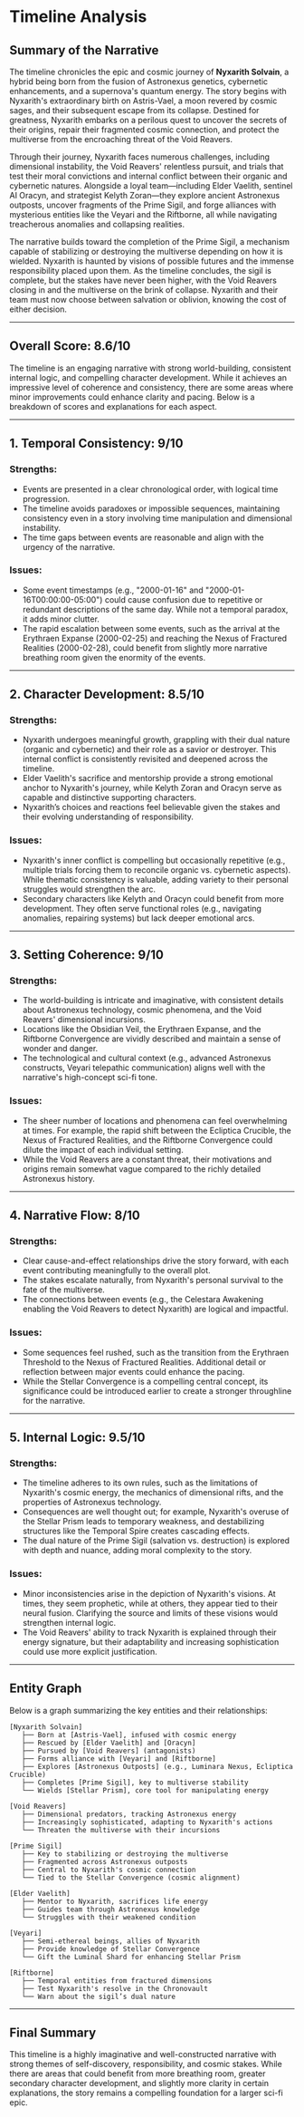 # Timeline Analysis

## Summary of the Narrative

The timeline chronicles the epic and cosmic journey of **Nyxarith Solvain**, a hybrid being born from the fusion of Astronexus genetics, cybernetic enhancements, and a supernova's quantum energy. The story begins with Nyxarith's extraordinary birth on Astris-Vael, a moon revered by cosmic sages, and their subsequent escape from its collapse. Destined for greatness, Nyxarith embarks on a perilous quest to uncover the secrets of their origins, repair their fragmented cosmic connection, and protect the multiverse from the encroaching threat of the Void Reavers. 

Through their journey, Nyxarith faces numerous challenges, including dimensional instability, the Void Reavers' relentless pursuit, and trials that test their moral convictions and internal conflict between their organic and cybernetic natures. Alongside a loyal team—including Elder Vaelith, sentinel AI Oracyn, and strategist Kelyth Zoran—they explore ancient Astronexus outposts, uncover fragments of the Prime Sigil, and forge alliances with mysterious entities like the Veyari and the Riftborne, all while navigating treacherous anomalies and collapsing realities.

The narrative builds toward the completion of the Prime Sigil, a mechanism capable of stabilizing or destroying the multiverse depending on how it is wielded. Nyxarith is haunted by visions of possible futures and the immense responsibility placed upon them. As the timeline concludes, the sigil is complete, but the stakes have never been higher, with the Void Reavers closing in and the multiverse on the brink of collapse. Nyxarith and their team must now choose between salvation or oblivion, knowing the cost of either decision.

---

## Overall Score: 8.6/10

The timeline is an engaging narrative with strong world-building, consistent internal logic, and compelling character development. While it achieves an impressive level of coherence and consistency, there are some areas where minor improvements could enhance clarity and pacing. Below is a breakdown of scores and explanations for each aspect.

---

## 1. Temporal Consistency: **9/10**

### Strengths:
- Events are presented in a clear chronological order, with logical time progression.
- The timeline avoids paradoxes or impossible sequences, maintaining consistency even in a story involving time manipulation and dimensional instability.
- The time gaps between events are reasonable and align with the urgency of the narrative.

### Issues:
- Some event timestamps (e.g., "2000-01-16" and "2000-01-16T00:00:00-05:00") could cause confusion due to repetitive or redundant descriptions of the same day. While not a temporal paradox, it adds minor clutter.
- The rapid escalation between some events, such as the arrival at the Erythraen Expanse (2000-02-25) and reaching the Nexus of Fractured Realities (2000-02-28), could benefit from slightly more narrative breathing room given the enormity of the events.

---

## 2. Character Development: **8.5/10**

### Strengths:
- Nyxarith undergoes meaningful growth, grappling with their dual nature (organic and cybernetic) and their role as a savior or destroyer. This internal conflict is consistently revisited and deepened across the timeline.
- Elder Vaelith's sacrifice and mentorship provide a strong emotional anchor to Nyxarith's journey, while Kelyth Zoran and Oracyn serve as capable and distinctive supporting characters.
- Nyxarith’s choices and reactions feel believable given the stakes and their evolving understanding of responsibility.

### Issues:
- Nyxarith's inner conflict is compelling but occasionally repetitive (e.g., multiple trials forcing them to reconcile organic vs. cybernetic aspects). While thematic consistency is valuable, adding variety to their personal struggles would strengthen the arc.
- Secondary characters like Kelyth and Oracyn could benefit from more development. They often serve functional roles (e.g., navigating anomalies, repairing systems) but lack deeper emotional arcs.

---

## 3. Setting Coherence: **9/10**

### Strengths:
- The world-building is intricate and imaginative, with consistent details about Astronexus technology, cosmic phenomena, and the Void Reavers' dimensional incursions.
- Locations like the Obsidian Veil, the Erythraen Expanse, and the Riftborne Convergence are vividly described and maintain a sense of wonder and danger.
- The technological and cultural context (e.g., advanced Astronexus constructs, Veyari telepathic communication) aligns well with the narrative's high-concept sci-fi tone.

### Issues:
- The sheer number of locations and phenomena can feel overwhelming at times. For example, the rapid shift between the Ecliptica Crucible, the Nexus of Fractured Realities, and the Riftborne Convergence could dilute the impact of each individual setting.
- While the Void Reavers are a constant threat, their motivations and origins remain somewhat vague compared to the richly detailed Astronexus history.

---

## 4. Narrative Flow: **8/10**

### Strengths:
- Clear cause-and-effect relationships drive the story forward, with each event contributing meaningfully to the overall plot.
- The stakes escalate naturally, from Nyxarith's personal survival to the fate of the multiverse.
- The connections between events (e.g., the Celestara Awakening enabling the Void Reavers to detect Nyxarith) are logical and impactful.

### Issues:
- Some sequences feel rushed, such as the transition from the Erythraen Threshold to the Nexus of Fractured Realities. Additional detail or reflection between major events could enhance the pacing.
- While the Stellar Convergence is a compelling central concept, its significance could be introduced earlier to create a stronger throughline for the narrative.

---

## 5. Internal Logic: **9.5/10**

### Strengths:
- The timeline adheres to its own rules, such as the limitations of Nyxarith's cosmic energy, the mechanics of dimensional rifts, and the properties of Astronexus technology.
- Consequences are well thought out; for example, Nyxarith's overuse of the Stellar Prism leads to temporary weakness, and destabilizing structures like the Temporal Spire creates cascading effects.
- The dual nature of the Prime Sigil (salvation vs. destruction) is explored with depth and nuance, adding moral complexity to the story.

### Issues:
- Minor inconsistencies arise in the depiction of Nyxarith's visions. At times, they seem prophetic, while at others, they appear tied to their neural fusion. Clarifying the source and limits of these visions would strengthen internal logic.
- The Void Reavers' ability to track Nyxarith is explained through their energy signature, but their adaptability and increasing sophistication could use more explicit justification.

---

## Entity Graph

Below is a graph summarizing the key entities and their relationships:

```plaintext
[Nyxarith Solvain]
   ├── Born at [Astris-Vael], infused with cosmic energy
   ├── Rescued by [Elder Vaelith] and [Oracyn]
   ├── Pursued by [Void Reavers] (antagonists)
   ├── Forms alliance with [Veyari] and [Riftborne]
   ├── Explores [Astronexus Outposts] (e.g., Luminara Nexus, Ecliptica Crucible)
   ├── Completes [Prime Sigil], key to multiverse stability
   └── Wields [Stellar Prism], core tool for manipulating energy

[Void Reavers]
   ├── Dimensional predators, tracking Astronexus energy
   ├── Increasingly sophisticated, adapting to Nyxarith's actions
   └── Threaten the multiverse with their incursions

[Prime Sigil]
   ├── Key to stabilizing or destroying the multiverse
   ├── Fragmented across Astronexus outposts
   ├── Central to Nyxarith's cosmic connection
   └── Tied to the Stellar Convergence (cosmic alignment)

[Elder Vaelith]
   ├── Mentor to Nyxarith, sacrifices life energy
   ├── Guides team through Astronexus knowledge
   └── Struggles with their weakened condition

[Veyari]
   ├── Semi-ethereal beings, allies of Nyxarith
   ├── Provide knowledge of Stellar Convergence
   └── Gift the Luminal Shard for enhancing Stellar Prism

[Riftborne]
   ├── Temporal entities from fractured dimensions
   ├── Test Nyxarith's resolve in the Chronovault
   └── Warn about the sigil’s dual nature
```

---

## Final Summary

This timeline is a highly imaginative and well-constructed narrative with strong themes of self-discovery, responsibility, and cosmic stakes. While there are areas that could benefit from more breathing room, greater secondary character development, and slightly more clarity in certain explanations, the story remains a compelling foundation for a larger sci-fi epic.
